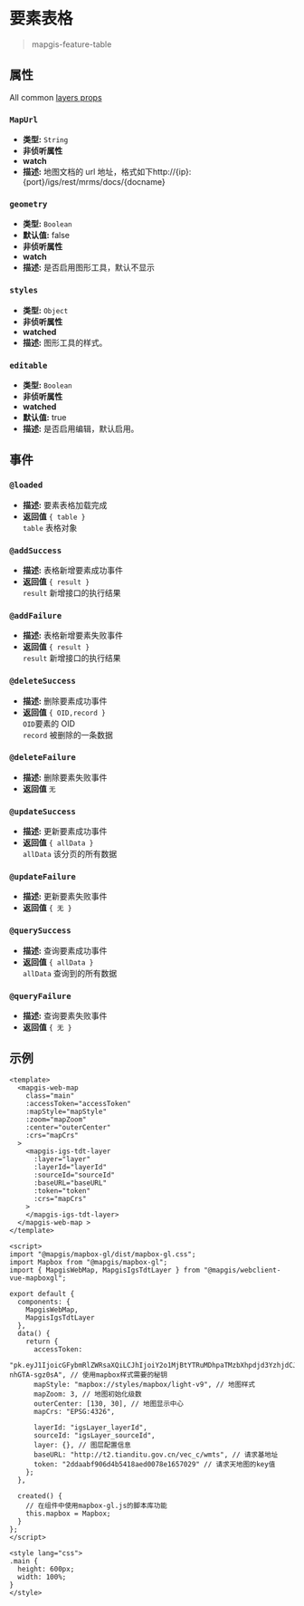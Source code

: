 # 要素表格

> mapgis-feature-table

## 属性

All common [layers props](/api/Layers/README.md#props)

### `MapUrl`

- **类型:** `String`
- **非侦听属性**
- **watch**
- **描述:** 地图文档的 url 地址，格式如下http://{ip}:{port}/igs/rest/mrms/docs/{docname}

### `geometry`

- **类型:** `Boolean`
- **默认值:** false
- **非侦听属性**
- **watch**
- **描述:** 是否启用图形工具，默认不显示

### `styles`

- **类型:** `Object`
- **非侦听属性**
- **watched**
- **描述:** 图形工具的样式。

### `editable`

- **类型:** `Boolean`
- **非侦听属性**
- **watched**
- **默认值:** true
- **描述:** 是否启用编辑，默认启用。

## 事件

### `@loaded`

- **描述:** 要素表格加载完成
- **返回值** `{ table }` <br>
  `table` 表格对象

### `@addSuccess`

- **描述:** 表格新增要素成功事件
- **返回值** `{ result }` <br>
  `result` 新增接口的执行结果

### `@addFailure`

- **描述:** 表格新增要素失败事件
- **返回值** `{ result }` <br>
  `result` 新增接口的执行结果

### `@deleteSuccess`

- **描述:** 删除要素成功事件
- **返回值** `{ OID,record }` <br>
  `OID`要素的 OID <br>
  `record` 被删除的一条数据

### `@deleteFailure`

- **描述:** 删除要素失败事件
- **返回值** `无` <br>

### `@updateSuccess`

- **描述:** 更新要素成功事件
- **返回值** `{ allData }` <br>
  `allData` 该分页的所有数据 <br>

### `@updateFailure`

- **描述:** 更新要素失败事件
- **返回值** `{ 无 }` <br>

### `@querySuccess`

- **描述:** 查询要素成功事件
- **返回值** `{ allData }` <br>
  `allData` 查询到的所有数据 <br>

### `@queryFailure`

- **描述:** 查询要素失败事件
- **返回值** `{ 无 }` <br>

## 示例

```vue
<template>
  <mapgis-web-map 
    class="main"
    :accessToken="accessToken"
    :mapStyle="mapStyle"
    :zoom="mapZoom"
    :center="outerCenter"
    :crs="mapCrs"
  >
    <mapgis-igs-tdt-layer
      :layer="layer"
      :layerId="layerId"
      :sourceId="sourceId"
      :baseURL="baseURL"
      :token="token"
      :crs="mapCrs"
    >
    </mapgis-igs-tdt-layer>
  </mapgis-web-map >
</template>

<script>
import "@mapgis/mapbox-gl/dist/mapbox-gl.css";
import Mapbox from "@mapgis/mapbox-gl";
import { MapgisWebMap, MapgisIgsTdtLayer } from "@mapgis/webclient-vue-mapboxgl";

export default {
  components: {
    MapgisWebMap,
    MapgisIgsTdtLayer
  },
  data() {
    return {
      accessToken:
        "pk.eyJ1IjoicGFybmRlZWRsaXQiLCJhIjoiY2o1MjBtYTRuMDhpaTMzbXhpdjd3YzhjdCJ9.sCoubaHF9-nhGTA-sgz0sA", // 使用mapbox样式需要的秘钥
      mapStyle: "mapbox://styles/mapbox/light-v9", // 地图样式
      mapZoom: 3, // 地图初始化级数
      outerCenter: [130, 30], // 地图显示中心
      mapCrs: "EPSG:4326",

      layerId: "igsLayer_layerId",
      sourceId: "igsLayer_sourceId",
      layer: {}, // 图层配置信息
      baseURL: "http://t2.tianditu.gov.cn/vec_c/wmts", // 请求基地址
      token: "2ddaabf906d4b5418aed0078e1657029" // 请求天地图的key值
    };
  },

  created() {
    // 在组件中使用mapbox-gl.js的脚本库功能
    this.mapbox = Mapbox;
  }
};
</script>

<style lang="css">
.main {
  height: 600px;
  width: 100%;
}
</style>
```
